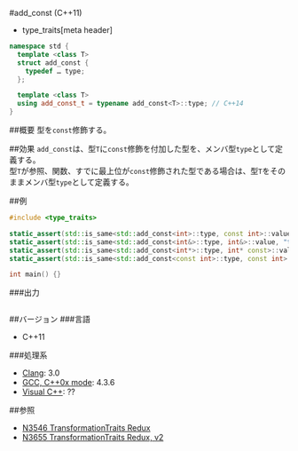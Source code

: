 #add_const (C++11)
* type_traits[meta header]

```cpp
namespace std {
  template <class T>
  struct add_const {
    typedef … type;
  };

  template <class T>
  using add_const_t = typename add_const<T>::type; // C++14
}
```

##概要
型を`const`修飾する。


##効果
`add_const`は、型`T`に`const`修飾を付加した型を、メンバ型`type`として定義する。  
型`T`が参照、関数、すでに最上位が`const`修飾された型である場合は、型`T`をそのままメンバ型`type`として定義する。  


##例
```cpp
#include <type_traits>

static_assert(std::is_same<std::add_const<int>::type, const int>::value, "transform int to const int");
static_assert(std::is_same<std::add_const<int&>::type, int&>::value, "transform int& to int&");
static_assert(std::is_same<std::add_const<int*>::type, int* const>::value, "transform int* to int* const");
static_assert(std::is_same<std::add_const<const int>::type, const int>::value, "transform const int to const int");

int main() {}
```

###出力
```
```

##バージョン
###言語
- C++11

###処理系
- [Clang](/implementation.md#clang): 3.0
- [GCC, C++0x mode](/implementation.md#gcc): 4.3.6
- [Visual C++](/implementation.md#visual_cpp): ??


##参照
- [N3546 TransformationTraits Redux](http://www.open-std.org/jtc1/sc22/wg21/docs/papers/2013/n3546.pdf)
- [N3655 TransformationTraits Redux, v2](http://www.open-std.org/jtc1/sc22/wg21/docs/papers/2013/n3655.pdf)

